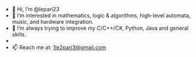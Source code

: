 - 👋 Hi, I’m @lepari23
- 👀 I’m interested in mathematics, logic & algorithms, high-level automata, music, and hardware integration.
- 🌱 I’m always trying to improve my C/C++/C#, Python, Java and general skills.
- 
- 📫 Reach me at: 1le2pari3@gmail.com

<!---
lepari23/lepari23 is a ✨ special ✨ repository because its `README.md` (this file) appears on your GitHub profile.
You can click the Preview link to take a look at your changes.
--->

